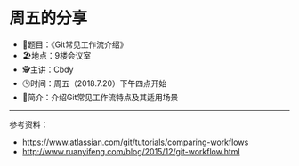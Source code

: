 # 周五的分享

- 📑题目：《Git常见工作流介绍》
- 🏖️地点：9楼会议室
- 🕵️主讲：Cbdy
- 🕓时间：周五（2018.7.20）下午四点开始
- 📜简介：介绍Git常见工作流特点及其适用场景

---

参考资料：

- https://www.atlassian.com/git/tutorials/comparing-workflows
- http://www.ruanyifeng.com/blog/2015/12/git-workflow.html



